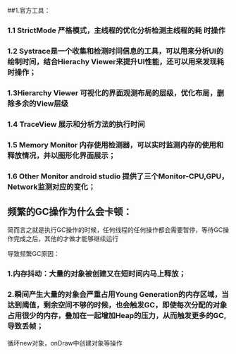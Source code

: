 ##1.官方工具：

### 1.1 StrictMode 严格模式，主线程的优化分析检测主线程的耗    时操作

### 1.2 Systrace是一个收集和检测时间信息的工具，可以用来分析UI的绘制时间，结合Hierachy Viewer来提升UI性能，还可以用来发现耗时操作；

### 1.3Hierarchy Viewer 可视化的界面观测布局的层级，优化布局，删除多余的View层级

### 1.4 TraceView 展示和分析方法的执行时间

### 1.5 Memory Monitor 内存使用检测器，可以实时监测内存的使用和释放情况，并以图形化界面展示；

### 1.6 Other Monitor android studio 提供了三个Monitor-CPU,GPU，Network监测对应的变化；

## 频繁的GC操作为什么会卡顿：
   简而言之就是执行GC操作的时候，任何线程的任何操作都会需要暂停，等待GC操作完成之后，其他的才做才能够继续运行

导致频繁GC原因：

### 1.内存抖动：大量的对象被创建又在短时间内马上释放；

### 2.瞬间产生大量的对象会严重占用Young Generation的内存区域，当达到阈值，剩余空间不够的时候，也会触发GC，即使每次分配的对象占用很少的内存，叠加在一起增加Heap的压力，从而触发更多的GC,导致丢帧；
循环new对象，onDraw中创建对象等操作
    